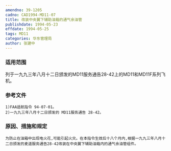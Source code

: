 ```yaml
---
amendno: 39-1205
cadno: CAD1994-MD11-07
title: 改装中央翼下辅助油箱的通气余油管
publishdate: 1994-05-23
effdate: 1994-05-25
tags: MD11
categories: 华东管理局
author: 张建中
---
```


### 适用范围 
列于一九九三年八月十二日颁发的MD11服务通告28-42上的MD11和MD11F系列飞机。

### 参考文件
    1)FAA适航指令 94-07-01。
    2)一九九三年八月十二日颁发的 MD11服务通告 28-42。


### 原因、措施和规定 
    为防止在油箱中出现电火花,可能引起火灾。在本指令生效后十八个月内,根据一九九三年八月十二日颁发的麦道服务通告28-42改装在中央翼下辅助油箱内的通气余油管组件。

